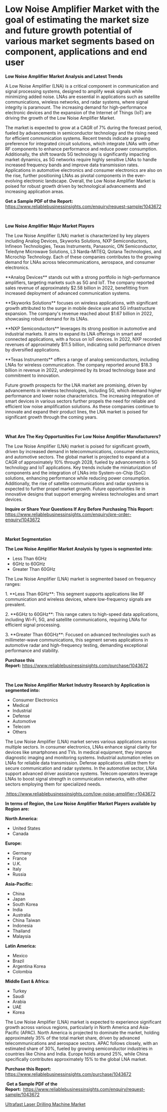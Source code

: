 <p><h1>Low Noise Amplifier Market with the goal of estimating the market size and future growth potential of various market segments based on component, applications and end user</h1></p><p><strong>Low Noise Amplifier Market Analysis and Latest Trends</strong></p>
<p><p>A Low Noise Amplifier (LNA) is a critical component in communication and signal processing systems, designed to amplify weak signals while minimizing added noise. LNAs are essential in applications such as satellite communications, wireless networks, and radar systems, where signal integrity is paramount. The increasing demand for high-performance electronic devices and the expansion of the Internet of Things (IoT) are driving the growth of the Low Noise Amplifier Market.</p><p>The market is expected to grow at a CAGR of 7% during the forecast period, fueled by advancements in semiconductor technology and the rising need for efficient communication systems. Recent trends indicate a growing preference for integrated circuit solutions, which integrate LNAs with other RF components to enhance performance and reduce power consumption. Additionally, the shift towards 5G technology is significantly impacting market dynamics, as 5G networks require highly sensitive LNAs to handle increased frequency bands and improve data transmission rates. Applications in automotive electronics and consumer electronics are also on the rise, further positioning LNAs as pivotal components in the ever-evolving electronic landscape. Overall, the Low Noise Amplifier Market is poised for robust growth driven by technological advancements and increasing application areas.</p></p>
<p><strong>Get a Sample PDF of the Report:&nbsp;</strong> <a href="https://www.reliablebusinessinsights.com/enquiry/request-sample/1043672?utm_campaign=2224&utm_medium=2&utm_source=Github&utm_content=ia&utm_term=28022025&utm_id=low-noise-amplifier">https://www.reliablebusinessinsights.com/enquiry/request-sample/1043672</a></p>
<p>&nbsp;</p>
<p><strong>Low Noise Amplifier Major Market Players</strong></p>
<p><p>The Low Noise Amplifier (LNA) market is characterized by key players including Analog Devices, Skyworks Solutions, NXP Semiconductors, Infineon Technologies, Texas Instruments, Panasonic, ON Semiconductor, Teledyne Microwave Solutions, L3 Narda-MITEQ, Qotana Technologies, and Microchip Technology. Each of these companies contributes to the growing demand for LNAs across telecommunications, aerospace, and consumer electronics.</p><p>**Analog Devices** stands out with a strong portfolio in high-performance amplifiers, targeting markets such as 5G and IoT. The company reported sales revenue of approximately $2.58 billion in 2022, benefitting from increased deployment of advanced communication systems.</p><p>**Skyworks Solutions** focuses on wireless applications, with significant growth attributed to the surge in mobile device use and 5G infrastructure expansion. The company's revenue reached about $1.67 billion in 2022, showcasing robust demand for its LNAs.</p><p>**NXP Semiconductors** leverages its strong position in automotive and industrial markets. It aims to expand its LNA offerings in smart and connected applications, with a focus on IoT devices. In 2022, NXP recorded revenues of approximately $11.5 billion, indicating solid performance driven by diversified applications.</p><p>**Texas Instruments** offers a range of analog semiconductors, including LNAs for wireless communication. The company reported around $18.3 billion in revenue in 2022, underpinned by its broad technology base and commitment to innovation.</p><p>Future growth prospects for the LNA market are promising, driven by advancements in wireless technologies, including 5G, which demand higher performance and lower noise characteristics. The increasing integration of smart devices in various sectors further propels the need for reliable and efficient low noise amplification solutions. As these companies continue to innovate and expand their product lines, the LNA market is poised for significant growth through the coming years.</p></p>
<p>&nbsp;</p>
<p><strong>What Are The Key Opportunities For Low Noise Amplifier Manufacturers?</strong></p>
<p><p>The Low Noise Amplifier (LNA) market is poised for significant growth, driven by increased demand in telecommunications, consumer electronics, and automotive sectors. The global market is projected to expand at a CAGR of approximately 10% through 2028, fueled by advancements in 5G technology and IoT applications. Key trends include the miniaturization of components and the integration of LNAs into System-on-Chip (SoC) solutions, enhancing performance while reducing power consumption. Additionally, the rise of satellite communications and radar systems is expected to further propel market growth. Future opportunities lie in innovative designs that support emerging wireless technologies and smart devices.</p></p>
<p><strong>Inquire or Share Your Questions If Any Before Purchasing This Report:</strong> <a href="https://www.reliablebusinessinsights.com/enquiry/pre-order-enquiry/1043672?utm_campaign=2224&utm_medium=2&utm_source=Github&utm_content=ia&utm_term=28022025&utm_id=low-noise-amplifier">https://www.reliablebusinessinsights.com/enquiry/pre-order-enquiry/1043672</a></p>
<p>&nbsp;</p>
<p><strong>Market Segmentation</strong></p>
<p><strong>The Low Noise Amplifier Market Analysis by types is segmented into:</strong></p>
<p><ul><li>Less Than 6GHz</li><li>6GHz to 60GHz</li><li>Greater Than 60GHz</li></ul></p>
<p><p>The Low Noise Amplifier (LNA) market is segmented based on frequency ranges: </p><p>1. **Less Than 6GHz**: This segment supports applications like RF communication and wireless devices, where low-frequency signals are prevalent.</p><p>2. **6GHz to 60GHz**: This range caters to high-speed data applications, including Wi-Fi, 5G, and satellite communications, requiring LNAs for efficient signal processing.</p><p>3. **Greater Than 60GHz**: Focused on advanced technologies such as millimeter-wave communications, this segment serves applications in automotive radar and high-frequency testing, demanding exceptional performance and stability.</p></p>
<p><strong>Purchase this Report:&nbsp;</strong><a href="https://www.reliablebusinessinsights.com/purchase/1043672?utm_campaign=2224&utm_medium=2&utm_source=Github&utm_content=ia&utm_term=28022025&utm_id=low-noise-amplifier">https://www.reliablebusinessinsights.com/purchase/1043672</a></p>
<p>&nbsp;</p>
<p><strong>The Low Noise Amplifier Market Industry Research by Application is segmented into:</strong></p>
<p><ul><li>Consumer Electronics</li><li>Medical</li><li>Industrial</li><li>Defense</li><li>Automotive</li><li>Telecom</li><li>Others</li></ul></p>
<p><p>The Low Noise Amplifier (LNA) market serves various applications across multiple sectors. In consumer electronics, LNAs enhance signal clarity for devices like smartphones and TVs. In medical equipment, they improve diagnostic imaging and monitoring systems. Industrial automation relies on LNAs for reliable data transmission. Defense applications utilize them for secure communication and radar systems. In the automotive sector, LNAs support advanced driver assistance systems. Telecom operators leverage LNAs to boost signal strength in communication networks, with other sectors employing them for specialized needs.</p></p>
<p><a href="https://www.reliablebusinessinsights.com/low-noise-amplifier-r1043672?utm_campaign=2224&utm_medium=2&utm_source=Github&utm_content=ia&utm_term=28022025&utm_id=low-noise-amplifier">&nbsp;https://www.reliablebusinessinsights.com/low-noise-amplifier-r1043672</a></p>
<p><strong>In terms of Region, the Low Noise Amplifier Market Players available by Region are:</strong></p>
<p>
    <p> <strong> North America: </strong>
        <ul>
            <li>United States</li>
            <li>Canada</li>
        </ul>
        </p> 
    <p> <strong> Europe: </strong>
        <ul>
            <li>Germany</li>
            <li>France</li>
            <li>U.K.</li>
            <li>Italy</li>
            <li>Russia</li>
        </ul>
        </p> 
    <p> <strong> Asia-Pacific: </strong>
        <ul>
            <li>China</li>
            <li>Japan</li>
            <li>South Korea</li>
            <li>India</li>
            <li>Australia</li>
            <li>China Taiwan</li>
            <li>Indonesia</li>
            <li>Thailand</li>
            <li>Malaysia</li>
        </ul>
        </p> 
    <p> <strong> Latin America: </strong>
        <ul>
            <li>Mexico</li>
            <li>Brazil</li>
            <li>Argentina Korea</li>
            <li>Colombia</li>
        </ul>
        </p> 
    <p> <strong> Middle East & Africa: </strong>
        <ul>
            <li>Turkey</li>
            <li>Saudi</li>
            <li>Arabia</li>
            <li>UAE</li>
            <li>Korea</li>
        </ul>
    </p>
    </p>
<p><p>The Low Noise Amplifier (LNA) market is expected to experience significant growth across various regions, particularly in North America and Asia-Pacific (APAC). North America is projected to dominate the market, holding approximately 35% of the total market share, driven by advanced telecommunications and aerospace sectors. APAC follows closely, with an estimated share of 30%, fueled by growing semiconductor industries in countries like China and India. Europe holds around 25%, while China specifically contributes approximately 15% to the global LNA market.</p></p>
<p><strong>Purchase this Report: </strong><a href="https://www.reliablebusinessinsights.com/purchase/1043672?utm_campaign=2224&utm_medium=2&utm_source=Github&utm_content=ia&utm_term=28022025&utm_id=low-noise-amplifier">https://www.reliablebusinessinsights.com/purchase/1043672</a></p>
<p>&nbsp;<strong>Get a Sample PDF of the Report:&nbsp;&nbsp;</strong><a href="https://www.reliablebusinessinsights.com/enquiry/request-sample/1043672?utm_campaign=2224&utm_medium=2&utm_source=Github&utm_content=ia&utm_term=28022025&utm_id=low-noise-amplifier">https://www.reliablebusinessinsights.com/enquiry/request-sample/1043672</a></p>
<p><strong></strong></p>
<p><p><a href="https://github.com/gdfhhhj/Market-Research-Report-List-7/blob/main/ultrafast-laser-drilling-machine-market.md?utm_campaign=2224&utm_medium=2&utm_source=Github&utm_content=ia&utm_term=28022025&utm_id=low-noise-amplifier">Ultrafast Laser Drilling Machine Market</a></p></p>